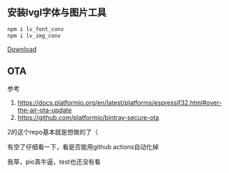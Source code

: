 ## 安装lvgl字体与图片工具
```bash
npm i lv_font_conv 
npm i lv_img_conv
```
[Download](https://github.com/googlefonts/noto-cjk/raw/main/Sans/Mono/NotoSansMonoCJKsc-Regular.otf)

## OTA
参考 
1. https://docs.platformio.org/en/latest/platforms/espressif32.html#over-the-air-ota-update
2. https://github.com/platformio/bintray-secure-ota

2的这个repo基本就是想做的了（

有空了仔细看一下，看是否能用github actions自动化掉

我草，pio真牛逼，test也还没有看